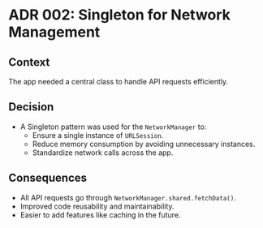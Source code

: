 # ADR 002: Singleton for Network Management

## Context
The app needed a central class to handle API requests efficiently.

## Decision
- A Singleton pattern was used for the `NetworkManager` to:
  - Ensure a single instance of `URLSession`.
  - Reduce memory consumption by avoiding unnecessary instances.
  - Standardize network calls across the app.

## Consequences
- All API requests go through `NetworkManager.shared.fetchData()`.
- Improved code reusability and maintainability.
- Easier to add features like caching in the future.

